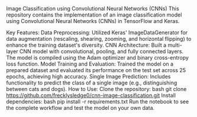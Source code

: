 Image Classification using Convolutional Neural Networks (CNNs)
This repository contains the implementation of an image classification model using Convolutional Neural Networks (CNNs) in TensorFlow and Keras.

Key Features:
Data Preprocessing: Utilized Keras' ImageDataGenerator for data augmentation (rescaling, shearing, zooming, and horizontal flipping) to enhance the training dataset's diversity.
CNN Architecture: Built a multi-layer CNN model with convolutional, pooling, and fully connected layers. The model is compiled using the Adam optimizer and binary cross-entropy loss function.
Model Training and Evaluation: Trained the model on a prepared dataset and evaluated its performance on the test set across 25 epochs, achieving high accuracy.
Single Image Prediction: Includes functionality to predict the class of a single image (e.g., distinguishing between cats and dogs).
How to Use:
Clone the repository:
bash
git clone https://github.com/frecklysledge0/cnn-image-classification.git
Install dependencies:
bash
pip install -r requirements.txt
Run the notebook to see the complete workflow and test the model on your own data.
